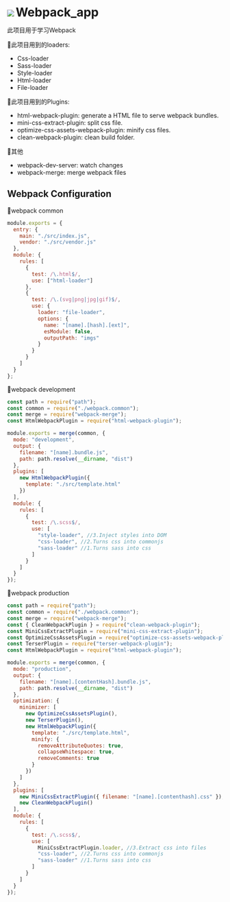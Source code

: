 <div>
 <img src="https://user-images.githubusercontent.com/19600132/72697210-1144ec80-3b7a-11ea-9e00-42f993fa36ec.png" > <h1 style="display:inline">Webpack_app</h1>
<div>


此项目用于学习Webpack

:pencil:此项目用到的loaders:
* Css-loader
* Sass-loader
* Style-loader
* Html-loader
* File-loader

:electric_plug:此项目用到的Plugins:
* html-webpack-plugin: generate a HTML file to serve webpack bundles.
* mini-css-extract-plugin: split css file.
* optimize-css-assets-webpack-plugin: minify css files.
* clean-webpack-plugin: clean build folder.

:paperclip:其他
* webpack-dev-server: watch changes
* webpack-merge: merge webpack files

## Webpack Configuration
:pushpin:webpack common
```javascript
module.exports = {
  entry: {
    main: "./src/index.js",
    vendor: "./src/vendor.js"
  },
  module: {
    rules: [
      {
        test: /\.html$/,
        use: ["html-loader"]
      },
      {
        test: /\.(svg|png|jpg|gif)$/,
        use: {
          loader: "file-loader",
          options: {
            name: "[name].[hash].[ext]",
            esModule: false,
            outputPath: "imgs"
          }
        }
      }
    ]
  }
};

```

:pushpin:webpack development
```javascript
const path = require("path");
const common = require("./webpack.common");
const merge = require("webpack-merge");
const HtmlWebpackPlugin = require("html-webpack-plugin");

module.exports = merge(common, {
  mode: "development",
  output: {
    filename: "[name].bundle.js",
    path: path.resolve(__dirname, "dist")
  },
  plugins: [
    new HtmlWebpackPlugin({
      template: "./src/template.html"
    })
  ],
  module: {
    rules: [
      {
        test: /\.scss$/,
        use: [
          "style-loader", //3.Inject styles into DOM
          "css-loader", //2.Turns css into commonjs
          "sass-loader" //1.Turns sass into css
        ]
      }
    ]
  }
});
```

:pushpin:webpack production
```javascript
const path = require("path");
const common = require("./webpack.common");
const merge = require("webpack-merge");
const { CleanWebpackPlugin } = require("clean-webpack-plugin");
const MiniCssExtractPlugin = require("mini-css-extract-plugin");
const OptimizeCssAssetsPlugin = require("optimize-css-assets-webpack-plugin");
const TerserPlugin = require("terser-webpack-plugin");
const HtmlWebpackPlugin = require("html-webpack-plugin");

module.exports = merge(common, {
  mode: "production",
  output: {
    filename: "[name].[contentHash].bundle.js",
    path: path.resolve(__dirname, "dist")
  },
  optimization: {
    minimizer: [
      new OptimizeCssAssetsPlugin(),
      new TerserPlugin(),
      new HtmlWebpackPlugin({
        template: "./src/template.html",
        minify: {
          removeAttributeQuotes: true,
          collapseWhitespace: true,
          removeComments: true
        }
      })
    ]
  },
  plugins: [
    new MiniCssExtractPlugin({ filename: "[name].[contenthash].css" }),
    new CleanWebpackPlugin()
  ],
  module: {
    rules: [
      {
        test: /\.scss$/,
        use: [
          MiniCssExtractPlugin.loader, //3.Extract css into files
          "css-loader", //2.Turns css into commonjs
          "sass-loader" //1.Turns sass into css
        ]
      }
    ]
  }
});
```

